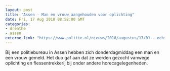 ```yaml
---
layout: post
title: "Assen - Man en vrouw aangehouden voor oplichting"
date: Fri, 17 Aug 2018 08:58:00 GMT
categories: 
- drenthe 
- assen 
externe_link: "https://www.politie.nl/nieuws/2018/augustus/17/01---echtpaar-aangehouden-voor-oplichting.html"
---
```


Bij een politiebureau in Assen hebben zich donderdagmiddag een man en een vrouw gemeld. Het duo gaf aan dat ze werden gezocht vanwege oplichting en flessentrekkerij bij onder andere  horecagelegenheden.
